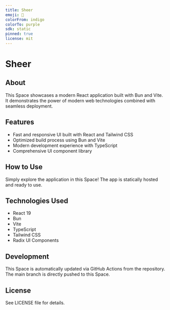 ```yaml
---
title: Sheer
emoji: 👀
colorFrom: indigo
colorTo: purple
sdk: static
pinned: true
license: mit
---
```


# Sheer

## About

This Space showcases a modern React application built with Bun and Vite. It demonstrates the power of modern web technologies combined with seamless deployment.

## Features

- Fast and responsive UI built with React and Tailwind CSS
- Optimized build process using Bun and Vite
- Modern development experience with TypeScript
- Comprehensive UI component library

## How to Use

Simply explore the application in this Space! The app is statically hosted and ready to use.

## Technologies Used

- React 19
- Bun
- Vite
- TypeScript
- Tailwind CSS
- Radix UI Components

## Development

This Space is automatically updated via GitHub Actions from the repository. The main branch is directly pushed to this Space.

## License

See LICENSE file for details.
